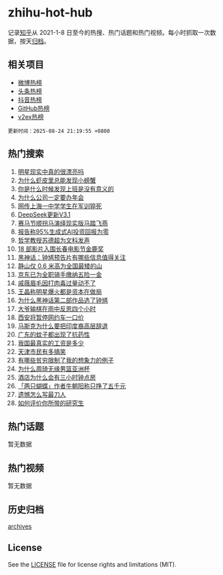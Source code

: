 # zhihu-hot-hub

记录[知乎](https://www.zhihu.com/)从 2021-1-8 日至今的热搜、热门话题和热门视频。每小时抓取一次数据，按天[归档](archives)。

## 相关项目

- [微博热榜](https://github.com/lonnyzhang423/weibo-hot-hub)
- [头条热榜](https://github.com/lonnyzhang423/toutiao-hot-hub)
- [抖音热榜](https://github.com/lonnyzhang423/douyin-hot-hub)
- [GitHub热榜](https://github.com/lonnyzhang423/github-hot-hub)
- [v2ex热榜](https://github.com/lonnyzhang423/v2ex-hot-hub)


`更新时间：2025-08-24 21:19:55 +0800`

## 热门搜索

1. [明星现实中真的很漂亮吗](https://www.zhihu.com/search?q=%E6%98%8E%E6%98%9F%E7%8E%B0%E5%AE%9E%E4%B8%AD%E7%9C%9F%E7%9A%84%E5%BE%88%E6%BC%82%E4%BA%AE%E5%90%97)
1. [为什么虾皮里总能发现小螃蟹](https://www.zhihu.com/search?q=%E4%B8%BA%E4%BB%80%E4%B9%88%E8%99%BE%E7%9A%AE%E9%87%8C%E6%80%BB%E8%83%BD%E5%8F%91%E7%8E%B0%E5%B0%8F%E8%9E%83%E8%9F%B9)
1. [你是什么时候发现上班是没有意义的](https://www.zhihu.com/search?q=%E4%BD%A0%E6%98%AF%E4%BB%80%E4%B9%88%E6%97%B6%E5%80%99%E5%8F%91%E7%8E%B0%E4%B8%8A%E7%8F%AD%E6%98%AF%E6%B2%A1%E6%9C%89%E6%84%8F%E4%B9%89%E7%9A%84)
1. [为什么公司一定要办年会](https://www.zhihu.com/search?q=%E4%B8%BA%E4%BB%80%E4%B9%88%E5%85%AC%E5%8F%B8%E4%B8%80%E5%AE%9A%E8%A6%81%E5%8A%9E%E5%B9%B4%E4%BC%9A)
1. [网传上海一中学学生在军训猝死](https://www.zhihu.com/search?q=%E7%BD%91%E4%BC%A0%E4%B8%8A%E6%B5%B7%E4%B8%80%E4%B8%AD%E5%AD%A6%E5%AD%A6%E7%94%9F%E5%9C%A8%E5%86%9B%E8%AE%AD%E7%8C%9D%E6%AD%BB)
1. [DeepSeek更新V3.1](https://www.zhihu.com/search?q=DeepSeek%E6%9B%B4%E6%96%B0V3.1)
1. [赛马节顺拐马演绎现实版马踏飞燕](https://www.zhihu.com/search?q=%E8%B5%9B%E9%A9%AC%E8%8A%82%E9%A1%BA%E6%8B%90%E9%A9%AC%E6%BC%94%E7%BB%8E%E7%8E%B0%E5%AE%9E%E7%89%88%E9%A9%AC%E8%B8%8F%E9%A3%9E%E7%87%95)
1. [报告称95%生成式AI投资回报为零](https://www.zhihu.com/search?q=%E6%8A%A5%E5%91%8A%E7%A7%B095%25%E7%94%9F%E6%88%90%E5%BC%8FAI%E6%8A%95%E8%B5%84%E5%9B%9E%E6%8A%A5%E4%B8%BA%E9%9B%B6)
1. [哲学教授苏德超为文科发声](https://www.zhihu.com/search?q=%E5%93%B2%E5%AD%A6%E6%95%99%E6%8E%88%E8%8B%8F%E5%BE%B7%E8%B6%85%E4%B8%BA%E6%96%87%E7%A7%91%E5%8F%91%E5%A3%B0)
1. [18 部影片入围长春电影节金鹿奖](https://www.zhihu.com/search?q=18%20%E9%83%A8%E5%BD%B1%E7%89%87%E5%85%A5%E5%9B%B4%E9%95%BF%E6%98%A5%E7%94%B5%E5%BD%B1%E8%8A%82%E9%87%91%E9%B9%BF%E5%A5%96)
1. [黑神话：钟馗预告片有哪些信息值得关注](https://www.zhihu.com/search?q=%E9%BB%91%E7%A5%9E%E8%AF%9D%EF%BC%9A%E9%92%9F%E9%A6%97%E9%A2%84%E5%91%8A%E7%89%87%E6%9C%89%E5%93%AA%E4%BA%9B%E4%BF%A1%E6%81%AF%E5%80%BC%E5%BE%97%E5%85%B3%E6%B3%A8)
1. [静山仅 0.6 米高为全国最矮的山](https://www.zhihu.com/search?q=%E9%9D%99%E5%B1%B1%E4%BB%85%200.6%20%E7%B1%B3%E9%AB%98%E4%B8%BA%E5%85%A8%E5%9B%BD%E6%9C%80%E7%9F%AE%E7%9A%84%E5%B1%B1)
1. [京东已为全职骑手缴纳五险一金](https://www.zhihu.com/search?q=%E4%BA%AC%E4%B8%9C%E5%B7%B2%E4%B8%BA%E5%85%A8%E8%81%8C%E9%AA%91%E6%89%8B%E7%BC%B4%E7%BA%B3%E4%BA%94%E9%99%A9%E4%B8%80%E9%87%91)
1. [戚薇眉毛因打肉毒过量动不了](https://www.zhihu.com/search?q=%E6%88%9A%E8%96%87%E7%9C%89%E6%AF%9B%E5%9B%A0%E6%89%93%E8%82%89%E6%AF%92%E8%BF%87%E9%87%8F%E5%8A%A8%E4%B8%8D%E4%BA%86)
1. [王晶称明星爆火都是资本在做局](https://www.zhihu.com/search?q=%E7%8E%8B%E6%99%B6%E7%A7%B0%E6%98%8E%E6%98%9F%E7%88%86%E7%81%AB%E9%83%BD%E6%98%AF%E8%B5%84%E6%9C%AC%E5%9C%A8%E5%81%9A%E5%B1%80)
1. [为什么黑神话第二部作品选了钟馗](https://www.zhihu.com/search?q=%E4%B8%BA%E4%BB%80%E4%B9%88%E9%BB%91%E7%A5%9E%E8%AF%9D%E7%AC%AC%E4%BA%8C%E9%83%A8%E4%BD%9C%E5%93%81%E9%80%89%E4%BA%86%E9%92%9F%E9%A6%97)
1. [大爷输棋在雨中反思四个小时](https://www.zhihu.com/search?q=%E5%A4%A7%E7%88%B7%E8%BE%93%E6%A3%8B%E5%9C%A8%E9%9B%A8%E4%B8%AD%E5%8F%8D%E6%80%9D%E5%9B%9B%E4%B8%AA%E5%B0%8F%E6%97%B6)
1. [西安将暂停网约车一口价](https://www.zhihu.com/search?q=%E8%A5%BF%E5%AE%89%E5%B0%86%E6%9A%82%E5%81%9C%E7%BD%91%E7%BA%A6%E8%BD%A6%E4%B8%80%E5%8F%A3%E4%BB%B7)
1. [马斯克为什么要把印度裔高层辞退](https://www.zhihu.com/search?q=%E9%A9%AC%E6%96%AF%E5%85%8B%E4%B8%BA%E4%BB%80%E4%B9%88%E8%A6%81%E6%8A%8A%E5%8D%B0%E5%BA%A6%E8%A3%94%E9%AB%98%E5%B1%82%E8%BE%9E%E9%80%80)
1. [广东的蚊子都出现了抗药性](https://www.zhihu.com/search?q=%E5%B9%BF%E4%B8%9C%E7%9A%84%E8%9A%8A%E5%AD%90%E9%83%BD%E5%87%BA%E7%8E%B0%E4%BA%86%E6%8A%97%E8%8D%AF%E6%80%A7)
1. [我国最真实的工资是多少](https://www.zhihu.com/search?q=%E6%88%91%E5%9B%BD%E6%9C%80%E7%9C%9F%E5%AE%9E%E7%9A%84%E5%B7%A5%E8%B5%84%E6%98%AF%E5%A4%9A%E5%B0%91)
1. [天津市民有多搞笑](https://www.zhihu.com/search?q=%E5%A4%A9%E6%B4%A5%E5%B8%82%E6%B0%91%E6%9C%89%E5%A4%9A%E6%90%9E%E7%AC%91)
1. [有哪些贫穷限制了我的想象力的例子](https://www.zhihu.com/search?q=%E6%9C%89%E5%93%AA%E4%BA%9B%E8%B4%AB%E7%A9%B7%E9%99%90%E5%88%B6%E4%BA%86%E6%88%91%E7%9A%84%E6%83%B3%E8%B1%A1%E5%8A%9B%E7%9A%84%E4%BE%8B%E5%AD%90)
1. [为什么周琦无缘男篮亚洲杯](https://www.zhihu.com/search?q=%E4%B8%BA%E4%BB%80%E4%B9%88%E5%91%A8%E7%90%A6%E6%97%A0%E7%BC%98%E7%94%B7%E7%AF%AE%E4%BA%9A%E6%B4%B2%E6%9D%AF)
1. [酒店为什么会有三小时钟点房](https://www.zhihu.com/search?q=%E9%85%92%E5%BA%97%E4%B8%BA%E4%BB%80%E4%B9%88%E4%BC%9A%E6%9C%89%E4%B8%89%E5%B0%8F%E6%97%B6%E9%92%9F%E7%82%B9%E6%88%BF)
1. [「两只蝴蝶」作者牛朝阳称只挣了五千元](https://www.zhihu.com/search?q=%E3%80%8C%E4%B8%A4%E5%8F%AA%E8%9D%B4%E8%9D%B6%E3%80%8D%E4%BD%9C%E8%80%85%E7%89%9B%E6%9C%9D%E9%98%B3%E7%A7%B0%E5%8F%AA%E6%8C%A3%E4%BA%86%E4%BA%94%E5%8D%83%E5%85%83)
1. [遗憾怎么写最刀人](https://www.zhihu.com/search?q=%E9%81%97%E6%86%BE%E6%80%8E%E4%B9%88%E5%86%99%E6%9C%80%E5%88%80%E4%BA%BA)
1. [如何评价你所带的研究生](https://www.zhihu.com/search?q=%E5%A6%82%E4%BD%95%E8%AF%84%E4%BB%B7%E4%BD%A0%E6%89%80%E5%B8%A6%E7%9A%84%E7%A0%94%E7%A9%B6%E7%94%9F)

## 热门话题

暂无数据

## 热门视频

暂无数据

## 历史归档

[archives](archives)

## License

See the [LICENSE](LICENSE) file for license rights and limitations (MIT).
